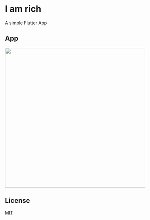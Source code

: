 # I am rich

A simple Flutter App

## App

<img src="https://user-images.githubusercontent.com/8041904/88226133-03177c00-cc42-11ea-93b0-8c747aab2c3c.png" height="450" > 

## License

[MIT](/LICENSE)
